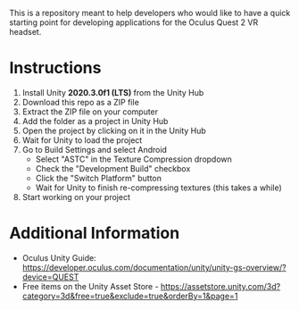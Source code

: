 This is a repository meant to help developers who would like to have a quick starting point for developing applications for the Oculus Quest 2 VR headset.

# Instructions
1. Install Unity __2020.3.0f1 (LTS)__ from the Unity Hub
1. Download this repo as a ZIP file
1. Extract the ZIP file on your computer
1. Add the folder as a project in Unity Hub
1. Open the project by clicking on it in the Unity Hub
1. Wait for Unity to load the project
1. Go to Build Settings and select Android
    - Select "ASTC" in the Texture Compression dropdown
    - Check the "Development Build" checkbox
    - Click the "Switch Platform" button
    - Wait for Unity to finish re-compressing textures (this takes a while)
3. Start working on your project

# Additional Information
-  Oculus Unity Guide: https://developer.oculus.com/documentation/unity/unity-gs-overview/?device=QUEST
- Free items on the Unity Asset Store - https://assetstore.unity.com/3d?category=3d&free=true&exclude=true&orderBy=1&page=1
